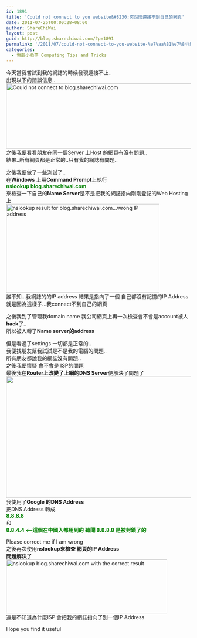 ```yaml
---
id: 1891
title: 'Could not connect to you website&#8230;突然間連接不到自己的網頁'
date: 2011-07-25T00:00:28+08:00
author: ShareChiWai
layout: post
guid: http://blog.sharechiwai.com/?p=1891
permalink: '/2011/07/could-not-connect-to-you-website-%e7%aa%81%e7%84%b6%e9%96%93%e9%80%a3%e6%8e%a5%e4%b8%8d%e5%88%b0%e8%87%aa%e5%b7%b1%e7%9a%84%e7%b6%b2%e9%a0%81/'
categories:
  - 電腦小貼事 Computing Tips and Tricks
---
```

今天當我嘗試到我的網誌的時候發現連接不上..  
出現以下的錯誤信息..  
<img title="Could not connect to blog.sharechiwai.com" src="https://i0.wp.com/api.photoshop.com/v1.0/accounts/aa9037104a014abbb11ad4bd58324b91/assets/a70557ce32ab4d9ab4a70bf9bff218cb/renditions/fullsize.jpg?resize=625%2C178" alt="Could not connect to blog.sharechiwai.com" width="625" height="178" data-recalc-dims="1" />  
之後我便看看朋友在同一個Server 上Host 的網頁有沒有問題..  
結果..所有網頁都是正常的..只有我的網誌有問題..

之後我便做了一些測試了..  
在**Windows** 上用**Command Prompt**上執行  
<span style="color: #008000;"><strong>nslookup blog.sharechiwai.com</strong></span>  
來檢查一下自己的**Name Server**是不是把我的網誌指向剛剛登記的Web Hosting上  
<img title="nslookup result for blog.sharechiwai.com...wrong IP address" src="https://i2.wp.com/api.photoshop.com/v1.0/accounts/aa9037104a014abbb11ad4bd58324b91/assets/0f6e8fad3d0844bc8a1f04dc93cd62ca/renditions/fullsize.jpg?resize=418%2C242" alt="nslookup result for blog.sharechiwai.com...wrong IP address" width="418" height="242" data-recalc-dims="1" />  
誰不知&#8230;我網誌的的IP address 結果是指向了一個 自己都沒有記憶的IP Address  
就是因為這樣子&#8230;我connect不到自己的網頁

之後我到了管理我domain name 我公司網頁上再一次檢查會不會是account被人**hack**了..  
所以被人轉了**Name server的address**

但是看過了settings 一切都是正常的..  
我便找朋友幫我試試是不是我的電腦的問題..  
所有朋友都說我的網誌沒有問題..  
之後我便懷疑 會不會是 ISP的問題  
最後我在**Router上改變了上網的DNS Server**便解決了問題了  
<img src="https://i0.wp.com/api.photoshop.com/v1.0/accounts/aa9037104a014abbb11ad4bd58324b91/assets/575772fad8c54b0db630df8050c7b37d/renditions/fullsize.jpg?resize=605%2C332" alt="" width="605" height="332" data-recalc-dims="1" />  
我使用了**Google 的DNS Address**  
把DNS Address 轉成  
**<span style="color: #008000;">8.8.8.8</span>**  
和  
<span style="color: #008000;"><strong>8.8.4.4 <&#8211;這個在中國入都用到的 聽聞 8.8.8.8 是被封鎖了的</strong></span>

Please correct me if I am wrong  
之後再次使用**nslookup來檢查 網頁的IP Address**  
**問題解決**了  
<img title="nslookup blog.sharechiwai.com with the correct result" src="https://i0.wp.com/api.photoshop.com/v1.0/accounts/aa9037104a014abbb11ad4bd58324b91/assets/9c1fc1ba94f649ad9c2fb3b57371e6f1/renditions/fullsize.jpg?resize=439%2C147" alt="nslookup blog.sharechiwai.com with the correct result" width="439" height="147" data-recalc-dims="1" />  
還是不知道為什麼ISP 會把我的網誌指向了別一個IP Address

Hope you find it useful